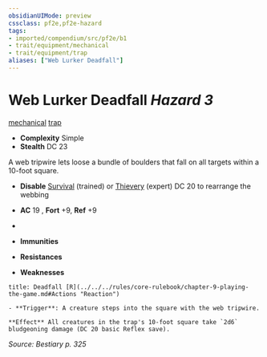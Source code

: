 ```yaml
---
obsidianUIMode: preview
cssclass: pf2e,pf2e-hazard
tags:
- imported/compendium/src/pf2e/b1
- trait/equipment/mechanical
- trait/equipment/trap
aliases: ["Web Lurker Deadfall"]
---
```

# Web Lurker Deadfall *Hazard 3*  
[mechanical](mechanical.md)  [trap](trap.md)  

- **Complexity** Simple
- **Stealth** DC 23  

A web tripwire lets loose a bundle of boulders that fall on all targets within a 10-foot square.

- **Disable** [Survival](../../skills.md#Survival) (trained) or [Thievery](../../skills.md#Thievery) (expert) DC 20 to rearrange the webbing  

- **AC** 19 , **Fort** +9, **Ref** +9
- 
- **Immunities** 
- **Resistances** 
- **Weaknesses** 
     
```ad-embed-ability
title: Deadfall [R](../../../rules/core-rulebook/chapter-9-playing-the-game.md#Actions "Reaction")

- **Trigger**: A creature steps into the square with the web tripwire.

**Effect** All creatures in the trap's 10-foot square take `2d6` bludgeoning damage (DC 20 basic Reflex save).
```

*Source: Bestiary p. 325*
